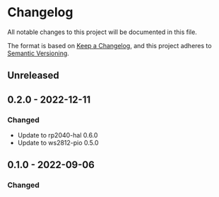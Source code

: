 # Changelog

All notable changes to this project will be documented in this file.

The format is based on [Keep a Changelog](https://keepachangelog.com/en/1.0.0/),
and this project adheres to [Semantic Versioning](https://semver.org/spec/v2.0.0.html).

## Unreleased

## 0.2.0 - 2022-12-11

### Changed

- Update to rp2040-hal 0.6.0
- Update to ws2812-pio 0.5.0

## 0.1.0 - 2022-09-06

### Changed
